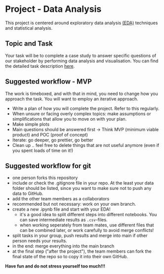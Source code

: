 # Project - Data Analysis

This project is centered around exploratory data 
analysis [(EDA)](./EDA_Checklist.pdf) techniques and statistical analysis.

## Topic and Task

Your task will be to complete a case study to answer specific questions of our stakeholder by performing data analysis and visualisation. 
You can find the detailed task description [here](./Assignment.md).

## Suggested workflow - MVP  

The work is timeboxed, and with that in mind, you need to change how you approach the task. You will want to employ an iterative approach. 

* Write a plan of how you will complete the project. Refer to this regularly.
* When unsure or facing overly complex topics: make assumptions or simplifications that allow you to move on with your plan.
* Make simple plots
* Main questions should be answered first -> Think MVP (minimum viable product) and POC (proof of concept) 
* Iterate: go deeper, go prettier, go better
* Clean up .. feel free to delete things that are not useful anymore (even if you spent loads of time on it!)

## Suggested workflow for git

* one person forks this repository
* include or check the .gitignore file in your repo. At the least your data folder should be listed, since you want to make sure not to push any data to GitHub.
* add the other team members as a collaborators
* recommended but not necessary: work on your own branch.
* create a new .ipynb file and start with your EDA!
  - it's a good idea to split different steps into different notebooks. You can save intermediate results as `.csv`-files.
  - when working seperately from team mates, use different files that can be combined later, or work carefully to avoid merge conflicts!
* split tasks in your group, push results and merge into main if other person needs your results.
* in the end: merge everything into the main branch
* at the final step ("after the project"), the team members can fork the final state of the repo so to copy it into their own GitHub.  

<!--
- Please create a new repository on GitHub and invite all team members to collaborate.
  - Include a .gitignore file to your repo. At the least your data folder should be listed, since you want to make sure not to push any data to GitHub.
- Start VS Code!
- Either use your base environment or if you want to experiment with new packages:
  - Create a new virtual environment, eg.:  
```BASH 
# Create new environment
$ conda create --name <env_name> python=3.9
# Activate environment 
$ conda activate <env_name>
# Installing packages 
$ conda install <package_name>
```
  - Also after having created this environment, you can install additional packages within it. **Make sure you have activated your environment before installing new packages within it**!
  - Work in branches and push your changes to the repository in order to keep your notebooks synchronised.
  - Create a new .ipynb file and start with your EDA!
  - It's a good idea to split different steps into different notebooks. Save intermediate results as `.csv`-files.
  - When working seperately from teammates use different files that can be combined later, or work carefully to avoid merge conflicts!
-->

**Have fun and do not stress yourself too much!!!**

